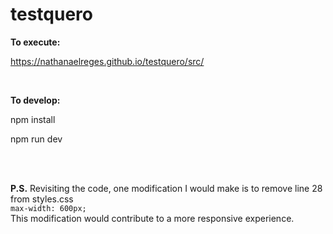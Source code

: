 # testquero

**To execute:**

https://nathanaelreges.github.io/testquero/src/  

<br/>  

**To develop:**

npm install

npm run dev

<br/>  
<br/>  

**P.S.**  Revisiting the code, one modification I would make is to remove line 28 from styles.css  
`max-width: 600px;`  
This modification would contribute to a more responsive experience. 
